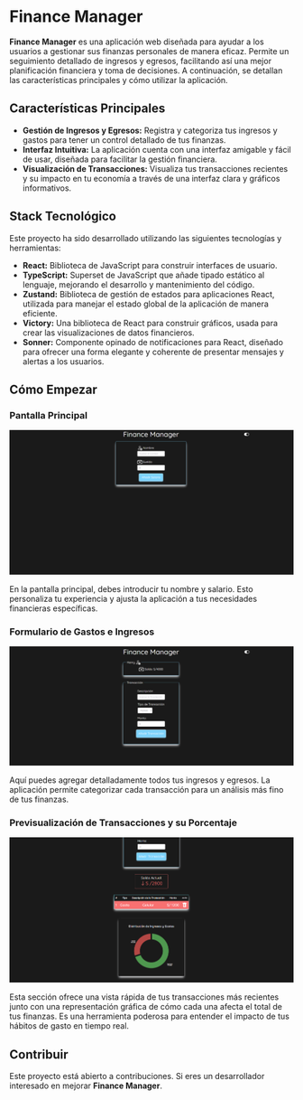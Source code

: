 # Finance Manager

**Finance Manager** es una aplicación web diseñada para ayudar a los usuarios a gestionar sus finanzas personales de manera eficaz. Permite un seguimiento detallado de ingresos y egresos, facilitando así una mejor planificación financiera y toma de decisiones. A continuación, se detallan las características principales y cómo utilizar la aplicación.

## Características Principales

- **Gestión de Ingresos y Egresos:** Registra y categoriza tus ingresos y gastos para tener un control detallado de tus finanzas.
- **Interfaz Intuitiva:** La aplicación cuenta con una interfaz amigable y fácil de usar, diseñada para facilitar la gestión financiera.
- **Visualización de Transacciones:** Visualiza tus transacciones recientes y su impacto en tu economía a través de una interfaz clara y gráficos informativos.

## Stack Tecnológico

Este proyecto ha sido desarrollado utilizando las siguientes tecnologías y herramientas:

- **React:** Biblioteca de JavaScript para construir interfaces de usuario.
- **TypeScript:** Superset de JavaScript que añade tipado estático al lenguaje, mejorando el desarrollo y mantenimiento del código.
- **Zustand:** Biblioteca de gestión de estados para aplicaciones React, utilizada para manejar el estado global de la aplicación de manera eficiente.
- **Victory:** Una biblioteca de React para construir gráficos, usada para crear las visualizaciones de datos financieros.
- **Sonner:** Componente opinado de notificaciones para React, diseñado para ofrecer una forma elegante y coherente de presentar mensajes y alertas a los usuarios.

## Cómo Empezar

### Pantalla Principal

![Pantalla Principal](image.png)

En la pantalla principal, debes introducir tu nombre y salario. Esto personaliza tu experiencia y ajusta la aplicación a tus necesidades financieras específicas.

### Formulario de Gastos e Ingresos

![Formulario de ingresos y gastos](image-1.png)

Aquí puedes agregar detalladamente todos tus ingresos y egresos. La aplicación permite categorizar cada transacción para un análisis más fino de tus finanzas.

### Previsualización de Transacciones y su Porcentaje

![Muestra de las transacciones](image-2.png)

Esta sección ofrece una vista rápida de tus transacciones más recientes junto con una representación gráfica de cómo cada una afecta el total de tus finanzas. Es una herramienta poderosa para entender el impacto de tus hábitos de gasto en tiempo real.

## Contribuir

Este proyecto está abierto a contribuciones. Si eres un desarrollador interesado en mejorar **Finance Manager**.
